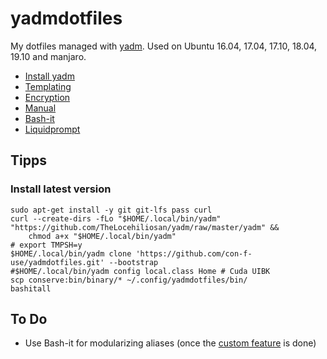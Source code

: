 # yadmdotfiles
My dotfiles managed with [yadm](https://github.com/TheLocehiliosan/yadm).
Used on Ubuntu 16.04, 17.04, 17.10, 18.04, 19.10 and manjaro.

 - [Install yadm](https://thelocehiliosan.github.io/yadm/docs/install#ubuntu)
 - [Templating](https://thelocehiliosan.github.io/yadm/docs/alternates)
 - [Encryption](https://thelocehiliosan.github.io/yadm/docs/encryption)
 - [Manual](https://github.com/TheLocehiliosan/yadm/blob/master/yadm.md)
 - [Bash-it](https://github.com/Bash-it/bash-it)
 - [Liquidprompt](https://github.com/nojhan/liquidprompt)

## Tipps

### Install latest version

```
sudo apt-get install -y git git-lfs pass curl
curl --create-dirs -fLo "$HOME/.local/bin/yadm" "https://github.com/TheLocehiliosan/yadm/raw/master/yadm" && 
    chmod a+x "$HOME/.local/bin/yadm"
# export TMPSH=y
$HOME/.local/bin/yadm clone 'https://github.com/con-f-use/yadmdotfiles.git' --bootstrap
#$HOME/.local/bin/yadm config local.class Home # Cuda UIBK
scp conserve:bin/binary/* ~/.config/yadmdotfiles/bin/
bashitall
```

## To Do

 - Use Bash-it for modularizing aliases (once the [custom feature](https://github.com/Bash-it/bash-it/pull/1005) is done)

